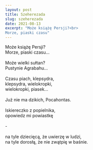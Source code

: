 ```yaml
---
layout: post
title: Szeherezada
slug: szeherezada
date: 2021-08-13
excerpt: "Może książę Persji?<br>
Morze, piaski czasu"
---
```

Może książę Persji?<br>
Morze, piaski czasu...<br>
<br>
Może wielki sułtan?<br>
Pustynie Agrabahu...<br>
<br>
Czasu piach, klepsydra,<br>
klepsydra, wielokropki,<br>
wielokropki, piasek...<br>
<br>
Już nie ma dzikich, Pocahontas.<br>
<br>
Iskiereczko z popielnika,<br>
opowiedz mi powiastkę<br>
<br>
\-<br>
<br>
na tyle dziecięcą, że uwierzę w ludzi,<br>
na tyle dorosłą, że nie zwątpię w baśnie.
